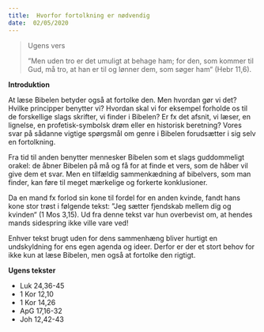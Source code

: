 ```yaml
---
title:  Hvorfor fortolkning er nødvendig
date:  02/05/2020
---
```


> <p>Ugens vers</p>
> ”Men uden tro er det umuligt at behage ham; for den, som kommer til Gud, må tro, at han er til og lønner dem, som søger ham“ (Hebr 11,6).

**Introduktion**

At læse Bibelen betyder også at fortolke den. Men hvordan gør vi det? Hvilke principper benytter vi? Hvordan skal vi for eksempel forholde os til de forskellige slags skrifter, vi finder i Bibelen? Er fx det afsnit, vi læser, en lignelse, en profetisk-symbolsk drøm eller en historisk beretning? Vores svar på sådanne vigtige spørgsmål om genre i Bibelen forudsætter i sig selv en fortolkning.

Fra tid til anden benytter mennesker Bibelen som et slags guddommeligt orakel: de åbner Bibelen på må og få for at finde et vers, som de håber vil give dem et svar. Men en tilfældig sammenkædning af bibelvers, som man finder, kan føre til meget mærkelige og forkerte konklusioner.

Da en mand fx forlod sin kone til fordel for en anden kvinde, fandt hans kone stor trøst i følgende tekst: ”Jeg sætter fjendskab mellem dig og kvinden“ (1 Mos 3,15). Ud fra denne tekst var hun overbevist om, at hendes mands sidespring ikke ville vare ved!

Enhver tekst brugt uden for dens sammenhæng bliver hurtigt en undskyldning for ens egen agenda og ideer. Derfor er der et stort behov for ikke kun at læse Bibelen, men også at fortolke den rigtigt.

**Ugens tekster**

- Luk 24,36-45
- 1 Kor 12,10
- 1 Kor 14,26
- ApG 17,16-32
- Joh 12,42-43